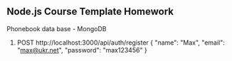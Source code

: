 ## Node.js Course Template Homework

Phonebook
data base - MongoDB

1. POST http://localhost:3000/api/auth/register
   {
   "name": "Max",
   "email": "max@ukr.net",
   "password": "max123456"
   }
